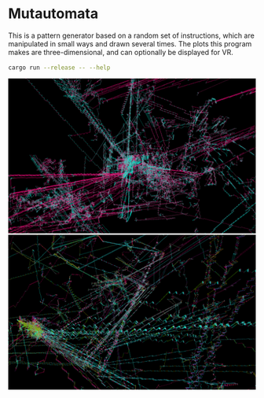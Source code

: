 # Mutautomata
This is a pattern generator based on a random set of instructions, which are manipulated in small ways and drawn several times.
The plots this program makes are three-dimensional, and can optionally be displayed for VR.

```sh
cargo run --release -- --help
```

![Example](example.png)
![Example](example2.png)
